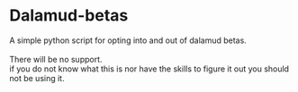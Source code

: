 # Dalamud-betas
A simple python script for opting into and out of dalamud betas.\
\
There will be no support.\
if you do not know what this is nor have the skills to figure it out you should not be using it.
